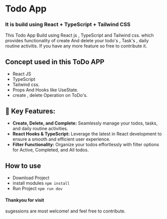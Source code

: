 # Todo App 
### It is build using React + TypeScript + Tailwind CSS

This Todo App Build using React js , TypeScript and Tailwind css. which provides functionality of create And delete your todo's , Task's , daily routine activitis. If you have any more feature so free to contribute it.

## Concept used in this ToDo APP
- React JS
- TypeScript
- Tailwind css.
- Props And Hooks like UseState.
- create , delete Operation on ToDo's.

## 📝 Key Features:
- **Create, Delete, and Complete:** Seamlessly manage your todos, tasks, and daily routine activities.
- **React Hooks & TypeScript:** Leverage the latest in React development to ensure a smooth and efficient user experience.
- **Filter Functionality:** Organize your todos effortlessly with filter options for Active, Completed, and All todos.

## How to use
- Download Project
- install modules
``` npm install  ```
- Run Project
``` npm run dev ```

#### Thankyou for visit 
sugessions are most welcome! and feel free to contribute.